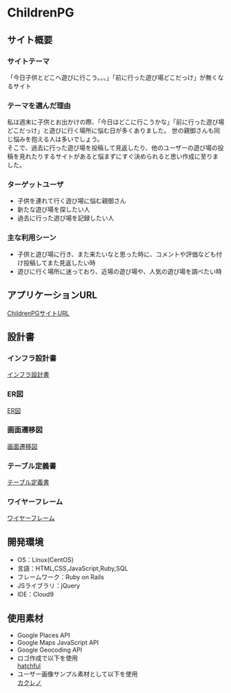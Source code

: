 # ChildrenPG
## サイト概要
### サイトテーマ
  「今日子供とどこへ遊びに行こう。。。」「前に行った遊び場どこだっけ」が無くなるサイト
​
### テーマを選んだ理由
  私は週末に子供とお出かけの際、「今日はどこに行こうかな」「前に行った遊び場どこだっけ」と遊びに行く場所に悩む日が多くありました。
  世の親御さんも同じ悩みを抱える人は多いでしょう。<br>
  そこで、過去に行った遊び場を投稿して見返したり、他のユーザーの遊び場の投稿を見れたりするサイトがあると悩まずにすぐ決められると思い作成に至りました。
​
### ターゲットユーザ
- 子供を連れて行く遊び場に悩む親御さん
- 新たな遊び場を探したい人
- 過去に行った遊び場を記録したい人
​
### 主な利用シーン
- 子供と遊び場に行き、また来たいなと思った時に、コメントや評価なども付け投稿してまた見返したい時
- 遊びに行く場所に迷っており、近場の遊び場や、人気の遊び場を調べたい時
​
## アプリケーションURL
  [ChildrenPGサイトURL](https://children-pg.com/)
​
## 設計書
### インフラ設計書
  [インフラ設計書](https://drive.google.com/file/d/1agn4xvZ392O5PUQtYWIk8qXdqLEod2vd/view)
### ER図
  [ER図](https://drive.google.com/file/d/1k9dMnqH_1SjZl6k6fjRcGJVfpCb24_5O/view)
### 画面遷移図
  [画面遷移図](https://drive.google.com/file/d/1K6S8D1ldHTaZrKDP6hFmpUyBFV1riyCU/view)
### テーブル定義書
  [テーブル定義書](https://docs.google.com/spreadsheets/d/1jOBM3sZy6LnKiMm5Rac6xjVV12IoFLuvzI-UMytZUr4/edit?usp=sharing)
### ワイヤーフレーム
  [ワイヤーフレーム](https://www.figma.com/file/1uxKyXsYas5tdrC9IQnbdP/ChildrenPG%E3%83%AF%E3%82%A4%E3%83%A4%E3%83%BC%E3%83%95%E3%83%AC%E3%83%BC%E3%83%A0?type=design&node-id=1%3A42&mode=design&t=8NDHOBEZh2vClhPs-1)
​
## 開発環境
- OS：Linux(CentOS)
- 言語：HTML,CSS,JavaScript,Ruby,SQL
- フレームワーク：Ruby on Rails
- JSライブラリ：jQuery
- IDE：Cloud9
​
## 使用素材
- Google Places API
- Google Maps JavaScript API
- Google Geocoding API
- ロゴ作成で以下を使用<br>
  [hatchful](https://www.shopify.com/jp/tools/logo-maker/my-logos)
- ユーザー画像サンプル素材として以下を使用<br>
  [カクレノ](https://kotonohaworks.com/free-icons/user/)